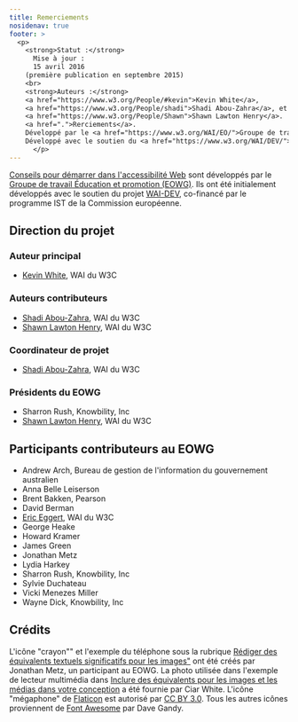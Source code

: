 ```yaml
---
title: Remerciements
nosidenav: true
footer: >
  <p>
    <strong>Statut :</strong>
      Mise à jour :
      15 avril 2016
    (première publication en septembre 2015)
    <br>
    <strong>Auteurs :</strong>
    <a href="https://www.w3.org/People/#kevin">Kevin White</a>,
    <a href="https://www.w3.org/People/shadi">Shadi Abou-Zahra</a>, et
    <a href="https://www.w3.org/People/Shawn">Shawn Lawton Henry</a>.
    <a href=".">Rerciements</a>.
    Développé par le <a href="https://www.w3.org/WAI/EO/">Groupe de travail Éducation et promotion (EOWG)</a>.
    Développé avec le soutien du <a href="https://www.w3.org/WAI/DEV/">projet WAI-DEV</a>, co-financé par le programme <abbr title="Technologies de la Société de l'information">IST</abbr> de la Commission européenne.
      </p>
---
```


[Conseils pour démarrer dans l'accessibilité Web](/tips/) sont développés par
le [Groupe de travail Éducation et promotion (EOWG)](https://www.w3.org/WAI/EO/). Ils ont été
initialement développés avec le soutien du projet [WAI-DEV](https://www.w3.org/WAI/DEV/),
co-financé par le programme IST de la Commission européenne.

Direction du projet
------------------

### Auteur principal

-   [Kevin White](https://www.w3.org/People/kevin), WAI du W3C

### Auteurs contributeurs

-   [Shadi Abou-Zahra](https://www.w3.org/People/shadi), WAI du W3C
-   [Shawn Lawton Henry](https://www.w3.org/People/shawn), WAI du W3C

### Coordinateur de projet

-   [Shadi Abou-Zahra](https://www.w3.org/People/shadi), WAI du W3C

### Présidents du EOWG

-   Sharron Rush, Knowbility, Inc
-   [Shawn Lawton Henry](https://www.w3.org/People/shawn), WAI du W3C

Participants contributeurs au EOWG
------------------------------

-   Andrew Arch, Bureau de gestion de l'information du gouvernement australien
-   Anna Belle Leiserson
-   Brent Bakken, Pearson
-   David Berman
-   [Eric Eggert](https://www.w3.org/People/yatil), WAI du W3C
-   George Heake
-   Howard Kramer
-   James Green
-   Jonathan Metz
-   Lydia Harkey
-   Sharron Rush, Knowbility, Inc
-   Sylvie Duchateau
-   Vicki Menezes Miller
-   Wayne Dick, Knowbility, Inc

Crédits
-------

L'icône "crayon"" et l'exemple du téléphone sous la rubrique [Rédiger des équivalents textuels significatifs pour les images"](writing.html#write-meaningful-text-alternatives-for-images) ont été créés par Jonathan Metz, un participant au EOWG. La photo utilisée dans l'exemple de lecteur multimédia dans [Inclure des équivalents pour les images et les médias dans votre conception](designing.html#include-image-and-media-alternatives-in-your-design)
a été fournie par Ciar White. L'icône "mégaphone" de
[Flaticon](http://www.flaticon.com) est autorisé par [CC BY
3.0](http://creativecommons.org/licenses/by/3.0/). Tous les autres icônes proviennent de [Font Awesome](http://fontawesome.io) par Dave Gandy.
